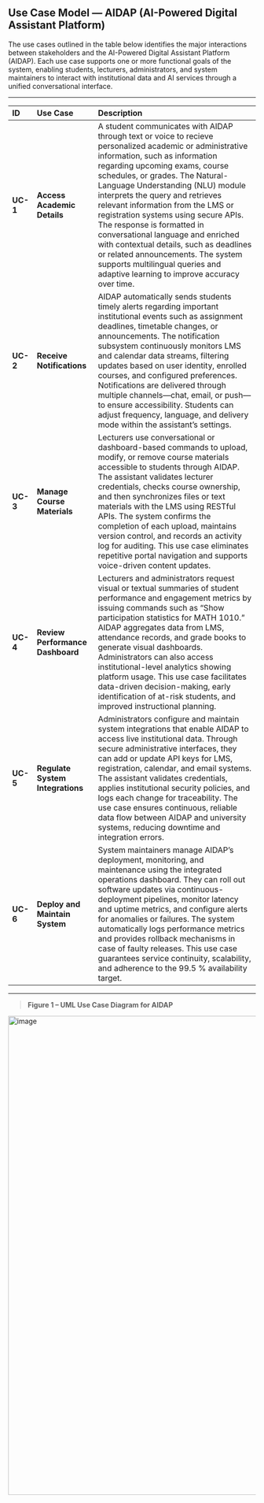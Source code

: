 ## Use Case Model — AIDAP (AI-Powered Digital Assistant Platform)

The use cases outlined in the table below identifies the major interactions between stakeholders and the AI-Powered Digital Assistant Platform (AIDAP). Each use case supports one or more functional goals of the system, enabling students, lecturers, administrators, and system maintainers to interact with institutional data and AI services through a unified conversational interface.

---

| **ID** | **Use Case** | **Description** |
|:-------|:--------------|:----------------|
| **UC-1** | **Access Academic Details** | A student communicates with AIDAP through text or voice to recieve personalized academic or administrative information, such as information regarding upcoming exams, course schedules, or grades. The Natural-Language Understanding (NLU) module interprets the query and retrieves relevant information from the LMS or registration systems using secure APIs. The response is formatted in conversational language and enriched with contextual details, such as deadlines or related announcements. The system supports multilingual queries and adaptive learning to improve accuracy over time. |
| **UC-2** | **Receive Notifications** | AIDAP automatically sends students timely alerts regarding important institutional events such as assignment deadlines, timetable changes, or announcements. The notification subsystem continuously monitors LMS and calendar data streams, filtering updates based on user identity, enrolled courses, and configured preferences. Notifications are delivered through multiple channels—chat, email, or push—to ensure accessibility. Students can adjust frequency, language, and delivery mode within the assistant’s settings. |
| **UC-3** | **Manage Course Materials** | Lecturers use conversational or dashboard-based commands to upload, modify, or remove course materials accessible to students through AIDAP. The assistant validates lecturer credentials, checks course ownership, and then synchronizes files or text materials with the LMS using RESTful APIs. The system confirms the completion of each upload, maintains version control, and records an activity log for auditing. This use case eliminates repetitive portal navigation and supports voice-driven content updates. |
| **UC-4** | **Review Performance Dashboard** | Lecturers and administrators request visual or textual summaries of student performance and engagement metrics by issuing commands such as “Show participation statistics for MATH 1010.” AIDAP aggregates data from LMS, attendance records, and grade books to generate visual dashboards. Administrators can also access institutional-level analytics showing platform usage. This use case facilitates data-driven decision-making, early identification of at-risk students, and improved instructional planning. |
| **UC-5** | **Regulate System Integrations** | Administrators configure and maintain system integrations that enable AIDAP to access live institutional data. Through secure administrative interfaces, they can add or update API keys for LMS, registration, calendar, and email systems. The assistant validates credentials, applies institutional security policies, and logs each change for traceability. The use case ensures continuous, reliable data flow between AIDAP and university systems, reducing downtime and integration errors. |
| **UC-6** | **Deploy and Maintain System** | System maintainers manage AIDAP’s deployment, monitoring, and maintenance using the integrated operations dashboard. They can roll out software updates via continuous-deployment pipelines, monitor latency and uptime metrics, and configure alerts for anomalies or failures. The system automatically logs performance metrics and provides rollback mechanisms in case of faulty releases. This use case guarantees service continuity, scalability, and adherence to the 99.5 % availability target. |

---

> **Figure 1 – UML Use Case Diagram for AIDAP**
<img width="1562" height="973" alt="image" src="https://github.com/user-attachments/assets/c1d2c7cd-2006-42a6-8611-8ac0d3857cde" />

